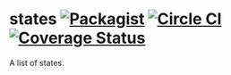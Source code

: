 # states [![Packagist](https://img.shields.io/packagist/v/znck/states.svg)](https://packagist.org/packages/znck/states) [![Circle CI](https://circleci.com/gh/znck/states.svg?style=svg)](https://circleci.com/gh/znck/states) [![Coverage Status](https://coveralls.io/repos/github/znck/states/badge.svg?branch=master)](https://coveralls.io/github/znck/states?branch=master)
A list of states.
